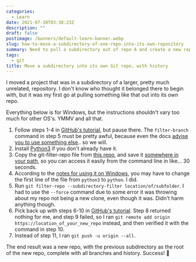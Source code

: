 ```yaml
---
categories:
  - Learn
date: 2021-07-30T03:38:23Z
description: ""
draft: false
postimage: /banners/default-learn-banner.webp
slug: how-to-move-a-subdirectory-of-one-repo-into-its-own-repository
summary: Need to pull a subdirectory out of repo A and create a new repo B out with it? Including full history and branches? Okay, here's how.
tags:
  - git
title: Move a subdirectory into its own Git repo, with history
---
```

I moved a project that was in a subdirectory of a larger, pretty much unrelated, repository. I don't know who thought it belonged there to begin with, but it was my first go at pulling something like that out into its own repo.

Everything below is for Windows, but the instructions shouldn't vary too much for other OS's. YMMV and all that.

1. Follow steps 1-4 in [GitHub's tutorial](https://docs.github.com/en/get-started/using-git/splitting-a-subfolder-out-into-a-new-repository), but pause there. The `filter-branch` command in step 5 must be pretty awful, because even the docs [advise you to use something else](https://git-scm.com/docs/git-filter-branch#_warning).. so we will.
2. Install [Python3](https://www.python.org/downloads/) if you don't already have it.
3. Copy the git-filter-repo file from [this repo](https://github.com/newren/git-filter-repo), and save it [somewhere in your path](https://helpdeskgeek.com/windows-10/add-windows-path-environment-variable/), so you can access it easily from the command line in like... 30 seconds.
4. According to the [notes for using it on Windows](https://github.com/newren/git-filter-repo/blob/main/INSTALL.md#notes-for-windows-users), you may have to change the first line of the file from `python3` to `python`. I did.
5. Run `git filter-repo --subdirectory-filter location/of/subfolder`. I had to use the `--force` command due to some error it was throwing about my repo not being a new clone, even though it was. Didn't harm anything though.
6. Pick back up with steps 6-10 in [GitHub's tutorial](https://docs.github.com/en/get-started/using-git/splitting-a-subfolder-out-into-a-new-repository). Step 8 returned nothing for me, and step 9 failed, so I ran `git remote add origin https://location_of_your_new_repo` instead, and then verified it with the command in step 10.
7. Instead of step 11, I ran `git push -u origin --all`.

The end result was a new repo, with the previous subdirectory as the root of the new repo, complete with all branches and history. Success! 🎉
